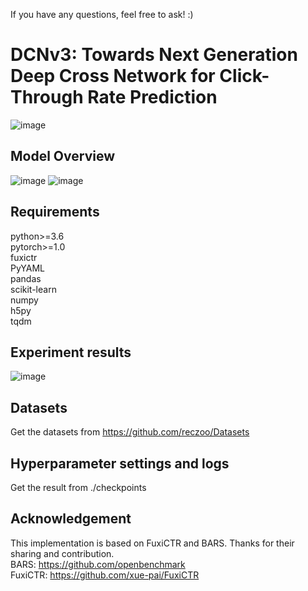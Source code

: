 If you have any questions, feel free to ask!  :)
# DCNv3: Towards Next Generation Deep Cross Network for Click-Through Rate Prediction
![image](https://github.com/user-attachments/assets/3360e59f-725a-45cd-8f14-d816cf51ea52)

## Model Overview
![image](https://github.com/user-attachments/assets/4f26b1b8-cf8d-4c7f-9f20-c0555b285f5d)
![image](https://github.com/user-attachments/assets/300e6222-e6c9-482a-98cf-77579f47017d)



## Requirements
python>=3.6  
pytorch>=1.0  
fuxictr  
PyYAML  
pandas  
scikit-learn  
numpy  
h5py  
tqdm  

## Experiment results
![image](https://github.com/user-attachments/assets/e0e8f621-5dcc-4bd8-974e-fcb7237f1096)


## Datasets
Get the datasets from https://github.com/reczoo/Datasets

## Hyperparameter settings and logs
Get the result from ./checkpoints

## Acknowledgement
This implementation is based on FuxiCTR and BARS. Thanks for their sharing and contribution.  
BARS: https://github.com/openbenchmark  
FuxiCTR: https://github.com/xue-pai/FuxiCTR




